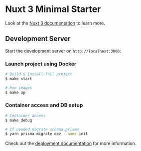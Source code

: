 # Nuxt 3 Minimal Starter

Look at the [Nuxt 3 documentation](https://nuxt.com/docs/getting-started/introduction) to learn more.

## Development Server

Start the development server on `http://localhost:3000`:

### Launch project using Docker
```bash 
# Build & Install full project
$ make start

# Run images
$ make up
```

### Container access and DB setup
```bash 
# Container access
$ make debug

# If needed migrate schema.prisma
$ yarn prisma migrate dev --name init
```

Check out the [deployment documentation](https://nuxt.com/docs/getting-started/deployment) for more information.
